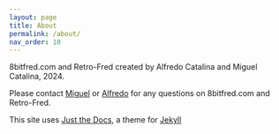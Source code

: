 ```yaml
---
layout: page
title: About
permalink: /about/
nav_order: 10
---
```


8bitfred.com and Retro-Fred created by Alfredo Catalina and Miguel Catalina, 2024.

Please contact [Miguel](mailto:miguel@8bitfred.com) or
[Alfredo](alfredo@8bitfred.com) for any questions on 8bitfred.com and
Retro-Fred.

This site uses [Just the
Docs](https://github.com/just-the-docs/just-the-docs), a theme for
[Jekyll](https://jekyllrb.com/)
